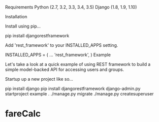 Requirements
   Python (2.7, 3.2, 3.3, 3.4, 3.5)
   Django (1.8, 1.9, 1.10)

Installation

Install using pip...

pip install djangorestframework

Add 'rest_framework' to your INSTALLED_APPS setting.

INSTALLED_APPS = (
    ...
    'rest_framework',
)
Example

Let's take a look at a quick example of using REST framework to build a simple model-backed API for accessing users and groups.

Startup up a new project like so...

pip install django
pip install djangorestframework
django-admin.py startproject example .
./manage.py migrate
./manage.py createsuperuser

# fareCalc

